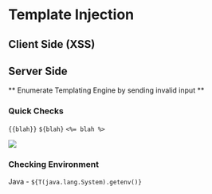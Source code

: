 # Template Injection
## Client Side (XSS)

## Server Side
** Enumerate Templating Engine by sending invalid input **
### Quick Checks
`{{blah}}`
`${blah}`
`<%= blah %>`

![](TemplateInjectionServer.png)

### Checking Environment
Java - `${T(java.lang.System).getenv()}`